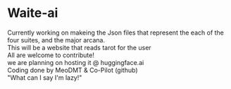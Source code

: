 # Waite-ai

Currently working on makeing the Json files that represent the each of the four suites, and the major arcana. </BR>
This will be a website that reads tarot for the user </BR>
All are welcome to contribute! </BR>
we are planning on hosting it @ huggingface.ai </BR>
Coding done by MeoDMT & Co-Pilot (github) </BR>
"What can I say I'm lazy!" </BR>
